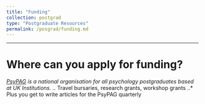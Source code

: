 ```yaml
---
title: "Funding"
collection: postgrad
type: "Postgraduate Resources"
permalink: /posgrad/funding.md
---
```


---
# Where can you apply for funding?
*[PsyPAG](http://www.psypag.co.uk/) is a national organisation for all psychology postgraduates based at UK Institutions.
..* Travel bursaries, research grants, workshop grants
..* Plus you get to write articles for the PsyPAG quarterly

